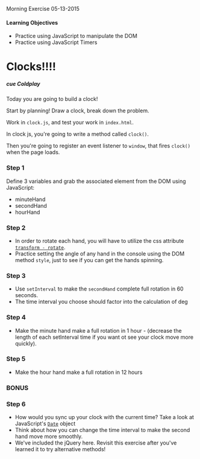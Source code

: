 Morning Exercise 05-13-2015

#### Learning Objectives
- Practice using JavaScript to manipulate the DOM
- Practice using JavaScript Timers

# Clocks!!!!
##### cue Coldplay

Today you are going to build a clock!

Start by planning! Draw a clock, break down the problem.

Work in `clock.js`, and test your work in `index.html`.

In clock js, you're going to write a method called `clock()`.

Then you're going to register an event listener to `window`, that fires `clock()` when the page loads.

### Step 1
Define 3 variables and grab the associated element from the DOM using JavaScript:
- minuteHand
- secondHand
- hourHand

### Step 2
- In order to rotate each hand, you will have to utilize the css attribute [`transform - rotate`](https://developer.mozilla.org/en-US/docs/Web/CSS/transform#rotate).
- Practice setting the angle of any hand in the console using the DOM method `style`, just to see if you can get the hands spinning.

### Step 3
- Use `setInterval` to make the `secondHand` complete full rotation in 60 seconds.
- The time interval you choose should factor into the calculation of deg

### Step 4
- Make the minute hand make a full rotation in 1 hour - (decrease the length of each setInterval time if you want ot see your clock move more quickly).

### Step 5
- Make the hour hand make a full rotation in 12 hours

### BONUS

### Step 6
- How would you sync up your clock with the current time? Take a look at JavaScript's [`Date`](https://developer.mozilla.org/en-US/docs/Web/JavaScript/Reference/Global_Objects/Date) object
- Think about how you can change the time interval to make the second hand move more smoothly.
- We've included the jQuery here. Revisit this exercise after you've learned it to try alternative methods!
